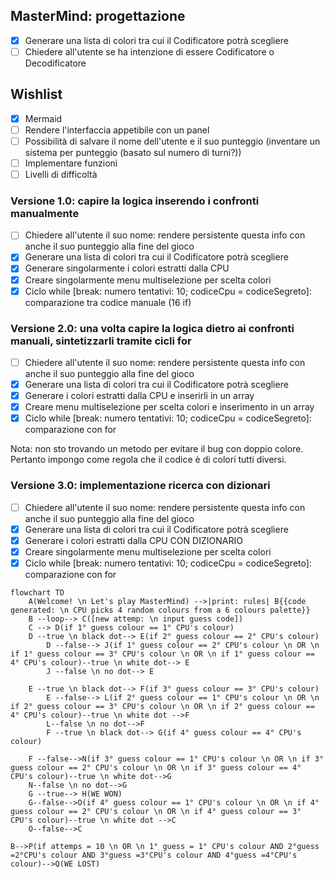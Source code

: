 ## MasterMind: progettazione

-  [x] Generare una lista di colori tra cui il Codificatore potrà scegliere
-  [ ] Chiedere all'utente se ha intenzione di essere Codificatore o Decodificatore

## Wishlist
-  [x] Mermaid
-  [ ] Rendere l'interfaccia appetibile con un panel
-  [ ] Possibilità di salvare il nome dell'utente e il suo punteggio (inventare un sistema per punteggio (basato sul numero di turni?))
-  [ ] Implementare funzioni
-  [ ] Livelli di difficoltà

### Versione 1.0: capire la logica inserendo i confronti manualmente
-  [ ] Chiedere all'utente il suo nome: rendere persistente questa info con anche il suo punteggio alla fine del gioco
-  [x] Generare una lista di colori tra cui il Codificatore potrà scegliere
-  [x] Generare singolarmente i colori estratti dalla CPU
-  [x] Creare singolarmente menu multiselezione per scelta colori
-  [x] Ciclo while [break: numero tentativi: 10; codiceCpu = codiceSegreto]: comparazione tra codice manuale (16 if)

### Versione 2.0: una volta capire la logica dietro ai confronti manuali, sintetizzarli tramite cicli for
-  [ ] Chiedere all'utente il suo nome: rendere persistente questa info con anche il suo punteggio alla fine del gioco
-  [x] Generare una lista di colori tra cui il Codificatore potrà scegliere
-  [x] Generare  i colori estratti dalla CPU e inserirli in un array
-  [x] Creare  menu multiselezione per scelta colori e inserimento in un array
-  [x] Ciclo while [break: numero tentativi: 10; codiceCpu = codiceSegreto]: comparazione con for

Nota: non sto trovando un metodo per evitare il bug con doppio colore. Pertanto impongo come regola che il codice è di colori tutti diversi.
### Versione 3.0: implementazione ricerca con dizionari
-  [ ] Chiedere all'utente il suo nome: rendere persistente questa info con anche il suo punteggio alla fine del gioco
-  [x] Generare una lista di colori tra cui il Codificatore potrà scegliere 
-  [x] Generare  i colori estratti dalla CPU CON DIZIONARIO
-  [x] Creare singolarmente menu multiselezione per scelta colori
-  [x] Ciclo while [break: numero tentativi: 10; codiceCpu = codiceSegreto]: comparazione con for

```mermaid
flowchart TD
    A(Welcome! \n Let's play MasterMind) -->|print: rules| B{{code generated: \n CPU picks 4 random colours from a 6 colours palette}}
    B --loop--> C([new attemp: \n input guess code])
    C --> D(if 1° guess colour == 1° CPU's colour)
    D --true \n black dot--> E(if 2° guess colour == 2° CPU's colour)    
        D --false--> J(if 1° guess colour == 2° CPU's colour \n OR \n if 1° guess colour == 3° CPU's colour \n OR \n if 1° guess colour == 4° CPU's colour)--true \n white dot--> E
        J --false \n no dot--> E
    
    E --true \n black dot--> F(if 3° guess colour == 3° CPU's colour)
        E --false--> L(if 2° guess colour == 1° CPU's colour \n OR \n if 2° guess colour == 3° CPU's colour \n OR \n if 2° guess colour == 4° CPU's colour)--true \n white dot -->F
        L--false \n no dot-->F
        F --true \n black dot--> G(if 4° guess colour == 4° CPU's colour)
    
    F --false-->N(if 3° guess colour == 1° CPU's colour \n OR \n if 3° guess colour == 2° CPU's colour \n OR \n if 3° guess colour == 4° CPU's colour)--true \n white dot-->G
    N--false \n no dot-->G
    G --true--> H(WE WON)
    G--false-->O(if 4° guess colour == 1° CPU's colour \n OR \n if 4° guess colour == 2° CPU's colour \n OR \n if 4° guess colour == 3° CPU's colour)--true \n white dot -->C
    O--false-->C

B-->P(if attemps = 10 \n OR \n 1° guess = 1° CPU's colour AND 2°guess =2°CPU's colour AND 3°guess =3°CPU's colour AND 4°guess =4°CPU's colour)-->Q(WE LOST)
```